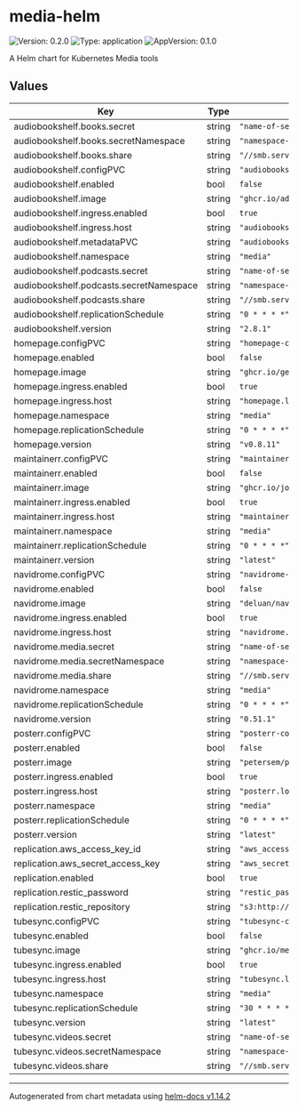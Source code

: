 # media-helm

![Version: 0.2.0](https://img.shields.io/badge/Version-0.2.0-informational?style=flat-square) ![Type: application](https://img.shields.io/badge/Type-application-informational?style=flat-square) ![AppVersion: 0.1.0](https://img.shields.io/badge/AppVersion-0.1.0-informational?style=flat-square)

A Helm chart for Kubernetes Media tools

## Values

| Key | Type | Default | Description |
|-----|------|---------|-------------|
| audiobookshelf.books.secret | string | `"name-of-secret-with-creds"` |  |
| audiobookshelf.books.secretNamespace | string | `"namespace-holding-secret"` |  |
| audiobookshelf.books.share | string | `"//smb.server.name/share"` |  |
| audiobookshelf.configPVC | string | `"audiobookshelf-config"` |  |
| audiobookshelf.enabled | bool | `false` |  |
| audiobookshelf.image | string | `"ghcr.io/advplyr/audiobookshelf"` |  |
| audiobookshelf.ingress.enabled | bool | `true` |  |
| audiobookshelf.ingress.host | string | `"audiobookshelf.local"` |  |
| audiobookshelf.metadataPVC | string | `"audiobookshelf-metadata"` |  |
| audiobookshelf.namespace | string | `"media"` |  |
| audiobookshelf.podcasts.secret | string | `"name-of-secret-with-creds2"` |  |
| audiobookshelf.podcasts.secretNamespace | string | `"namespace-holding-secret2"` |  |
| audiobookshelf.podcasts.share | string | `"//smb.server.name/share2"` |  |
| audiobookshelf.replicationSchedule | string | `"0 * * * *"` |  |
| audiobookshelf.version | string | `"2.8.1"` |  |
| homepage.configPVC | string | `"homepage-config"` |  |
| homepage.enabled | bool | `false` |  |
| homepage.image | string | `"ghcr.io/gethomepage/homepage"` |  |
| homepage.ingress.enabled | bool | `true` |  |
| homepage.ingress.host | string | `"homepage.local"` |  |
| homepage.namespace | string | `"media"` |  |
| homepage.replicationSchedule | string | `"0 * * * *"` |  |
| homepage.version | string | `"v0.8.11"` |  |
| maintainerr.configPVC | string | `"maintainerr-config"` |  |
| maintainerr.enabled | bool | `false` |  |
| maintainerr.image | string | `"ghcr.io/jorenn92/maintainerr"` |  |
| maintainerr.ingress.enabled | bool | `true` |  |
| maintainerr.ingress.host | string | `"maintainerr.local"` |  |
| maintainerr.namespace | string | `"media"` |  |
| maintainerr.replicationSchedule | string | `"0 * * * *"` |  |
| maintainerr.version | string | `"latest"` |  |
| navidrome.configPVC | string | `"navidrome-config"` |  |
| navidrome.enabled | bool | `false` |  |
| navidrome.image | string | `"deluan/navidrome"` |  |
| navidrome.ingress.enabled | bool | `true` |  |
| navidrome.ingress.host | string | `"navidrome.local"` |  |
| navidrome.media.secret | string | `"name-of-secret-with-creds"` |  |
| navidrome.media.secretNamespace | string | `"namespace-holding-secret"` |  |
| navidrome.media.share | string | `"//smb.server.name/share"` |  |
| navidrome.namespace | string | `"media"` |  |
| navidrome.replicationSchedule | string | `"0 * * * *"` |  |
| navidrome.version | string | `"0.51.1"` |  |
| posterr.configPVC | string | `"posterr-config"` |  |
| posterr.enabled | bool | `false` |  |
| posterr.image | string | `"petersem/posterr"` |  |
| posterr.ingress.enabled | bool | `true` |  |
| posterr.ingress.host | string | `"posterr.local"` |  |
| posterr.namespace | string | `"media"` |  |
| posterr.replicationSchedule | string | `"0 * * * *"` |  |
| posterr.version | string | `"latest"` |  |
| replication.aws_access_key_id | string | `"aws_access_key_id"` |  |
| replication.aws_secret_access_key | string | `"aws_secret_access_key"` |  |
| replication.enabled | bool | `true` |  |
| replication.restic_password | string | `"restic_password"` |  |
| replication.restic_repository | string | `"s3:http://minio.local:9000"` |  |
| tubesync.configPVC | string | `"tubesync-config"` |  |
| tubesync.enabled | bool | `false` |  |
| tubesync.image | string | `"ghcr.io/meeb/tubesync"` |  |
| tubesync.ingress.enabled | bool | `true` |  |
| tubesync.ingress.host | string | `"tubesync.local"` |  |
| tubesync.namespace | string | `"media"` |  |
| tubesync.replicationSchedule | string | `"30 * * * *"` |  |
| tubesync.version | string | `"latest"` |  |
| tubesync.videos.secret | string | `"name-of-secret-with-creds"` |  |
| tubesync.videos.secretNamespace | string | `"namespace-holding-secret"` |  |
| tubesync.videos.share | string | `"//smb.server.name/share"` |  |

----------------------------------------------
Autogenerated from chart metadata using [helm-docs v1.14.2](https://github.com/norwoodj/helm-docs/releases/v1.14.2)
